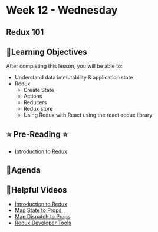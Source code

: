 # Week 12 - Wednesday

## Redux 101

## 📍Learning Objectives
After completing this lesson, you will be able to:

- Understand data immutability & application state
- Redux
    - Create State
    - Actions
    - Reducers
    - Redux store
    - Using Redux with React using the react-redux library 

## ⭐️ Pre-Reading ⭐️
- [Introduction to Redux](https://digitalcrafts.instructure.com/courses/189/pages/reading-intro-to-redux?module_item_id=23545)
<!-- - [State, Actions, and Reducers](https://learn.digitalcrafts.com/immersive/lessons/full-stack-frameworks/state-actions-reducers/) -->

## 📍Agenda

<!-- ## 🟡 Lecture Presentations
- [React and Redux](https://dc-houston.herokuapp.com/p2/Redux/Redux101.html#1) -->

<!-- ## 🟣Labs

[redux 101 lab](https://github.com/veros-labs/lab-redux101) -->

<!-- ## 🟠Homework 
[redux 101 hw](https://github.com/veros-labs/hw-redux-101) -->

## 🔵Helpful Videos
- [Introduction to Redux](https://www.youtube.com/watch?v=X2YOF5bdZlo)
- [Map State to Props](https://www.youtube.com/watch?v=tdcwdXZ1TNw)
- [Map Dispatch to Props](https://www.youtube.com/watch?v=6xeILLnODK0)
- [Redux Developer Tools](https://www.youtube.com/watch?v=nm8RF5QqZ2w)

<!-- ## ✔️Todo Checklist
- [ ]

## 🔶Vocabulary

## 🔷Test Your knowledge


## Resources 
- []() -->



